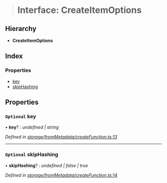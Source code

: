 > # Interface: CreateItemOptions

## Hierarchy

* **CreateItemOptions**

## Index

### Properties

* [key](_storage_frommetadata_createfunction_.createitemoptions.md#optional-key)
* [skipHashing](_storage_frommetadata_createfunction_.createitemoptions.md#optional-skiphashing)

## Properties

### `Optional` key

• **key**? : *undefined | string*

*Defined in [storage/fromMetadata/createFunction.ts:13](https://github.com/polkadot-js/api/blob/66ab3ac/packages/api-metadata/src/storage/fromMetadata/createFunction.ts#L13)*

___

### `Optional` skipHashing

• **skipHashing**? : *undefined | false | true*

*Defined in [storage/fromMetadata/createFunction.ts:14](https://github.com/polkadot-js/api/blob/66ab3ac/packages/api-metadata/src/storage/fromMetadata/createFunction.ts#L14)*